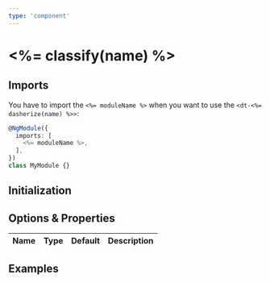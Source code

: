 ```yaml
---
type: 'component'
---
```


# <%= classify(name) %>

<docs-source-example example="<%= classify(name) %>DefaultExample"></docs-source-example>

## Imports

You have to import the `<%= moduleName %>` when you want to use the
`<dt-<%= dasherize(name) %>>`:

```typescript
@NgModule({
  imports: [
    <%= moduleName %>,
  ],
})
class MyModule {}
```

## Initialization

## Options & Properties

| Name | Type | Default | Description |
| ---- | ---- | ------- | ----------- |


## Examples
